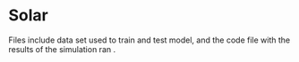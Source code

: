 # Solar

Files include data set used to train and test model, and the code file with the results of the simulation ran . 
